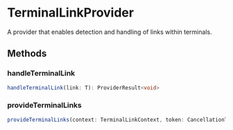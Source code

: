 # TerminalLinkProvider<T>

A provider that enables detection and handling of links within terminals.

## Methods

### handleTerminalLink

```typescript
handleTerminalLink(link: T): ProviderResult<void>
```

### provideTerminalLinks

```typescript
provideTerminalLinks(context: TerminalLinkContext, token: CancellationToken): ProviderResult<T[]>
```

